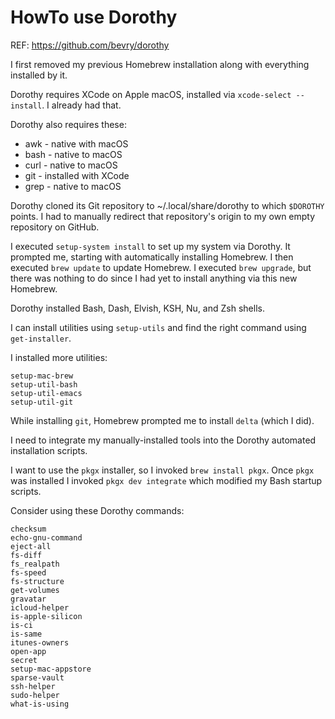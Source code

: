 # HowTo use Dorothy
REF: https://github.com/bevry/dorothy

I first removed my previous Homebrew installation
along with everything installed by it.

Dorothy requires XCode on Apple macOS,
installed via `xcode-select --install`.
I already had that.

Dorothy also requires these:
* awk - native with macOS
* bash - native to macOS
* curl - native to macOS
* git - installed with XCode
* grep - native to macOS

Dorothy cloned its Git repository
to ~/.local/share/dorothy
to which `$DOROTHY` points.
I had to manually redirect
that repository's origin
to my own empty repository
on GitHub.

I executed `setup-system install`
to set up my system via Dorothy.
It prompted me,
starting with automatically installing Homebrew.
I then executed `brew update` to update Homebrew.
I executed `brew upgrade`,
but there was nothing to do
since I had yet to install anything
via this new Homebrew.

Dorothy installed Bash, Dash, Elvish, KSH, Nu, and Zsh shells.

I can install utilities using `setup-utils`
and find the right command using `get-installer`.

I installed more utilities:
~~~
setup-mac-brew
setup-util-bash
setup-util-emacs
setup-util-git
~~~
While installing `git`,
Homebrew prompted me to install `delta` (which I did).

I need to integrate my manually-installed tools
into the Dorothy automated installation scripts.

I want to use the `pkgx` installer,
so I invoked `brew install pkgx`.
Once `pkgx` was installed
I invoked `pkgx dev integrate`
which modified my Bash startup scripts.

Consider using these Dorothy commands:
~~~
checksum
echo-gnu-command
eject-all
fs-diff
fs_realpath
fs-speed
fs-structure
get-volumes
gravatar
icloud-helper
is-apple-silicon
is-ci
is-same
itunes-owners
open-app
secret
setup-mac-appstore
sparse-vault
ssh-helper
sudo-helper
what-is-using
~~~
